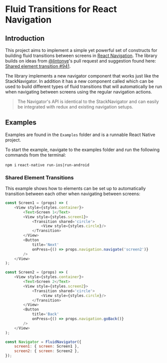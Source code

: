 # Fluid Transitions for React Navigation

## Introduction
This project aims to implement a simple yet powerful set of constructs for building fluid transitions between screens in [React Navigation](https://reactnavigation.org). The library builds on ideas from [@lintonye](https://github.com/lintonye)'s pull request and suggestion found here: [Shared element transition #941](https://github.com/react-navigation/react-navigation/pull/941).

The library implements a new navigator component that works just like the StackNavigator. In addition it has a new component called <Transition> which can be used to build different types of fluid transitions that will automatically be run when navigating between screens using the regular navigation actions.

> The Navigator's API is identical to the StackNavigator and can easily be integrated with redux and existing navigation setups.

## Examples
Examples are found in the `Examples` folder and is a runnable React Native project. 

To start the example, navigate to the examples folder and run the following commands from the terminal:

`npm i`
`react-native run-ios|run-android`

### Shared Element Transitions
This example shows how to elements can be set up to automatically transition between each other when navigating between screens:

```javascript
const Screen1 = (props) => (
	<View style={styles.container}>
		<Text>Screen 1</Text>
		<View style={styles.screen1}>
			<Transition shared='circle'>
				<View style={styles.circle}/>
			</Transition>
		</View>
		<Button
			title='Next'
			onPress={() => props.navigation.navigate('screen2')}
		/>
	</View>
);

const Screen2 = (props) => (
	<View style={styles.container}>
		<Text>Screen 2</Text>
		<View style={styles.screen2}>
			<Transition shared='circle'>
				<View style={styles.circle}/>
			</Transition>
		</View>
		<Button
			title='Back'
			onPress={() => props.navigation.goBack()}
		/>
	</View>
);

const Navigator = FluidNavigator({
	screen1: { screen: Screen1 },
	screen2: { screen: Screen2 },
});

```
